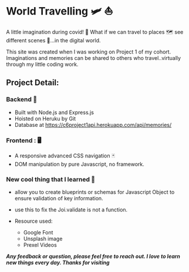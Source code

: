 # World Travelling 🛩️ ⛵

A little imagination during covid! 👻
What if we can travel to places 🗺️ see different scenes 🎑...in the digital world. 

This site was created when I was working on Project 1 of my cohort. Imaginations and memories can be shared to others who travel..virtually through my little coding work.

## Project Detail:

### Backend 📲
* Built with Node.js and Express.js
* Hoisted on Heruku by Git
* Database at https://c6project1api.herokuapp.com/api/memories/

### Frontend : 🖥️
* A responsive advanced CSS navigation 🃏
* DOM manipulation by pure Javascript, no framework.

### New cool thing that I learned 🎉
* <NPM joi> allow you to create blueprints or schemas for Javascript Object to ensure validation of key information.

* <const JoiSchema = Joi.object({...});> use this to fix the Joi.validate is not a function.
* Resource used:
    * Google Font
    * Unsplash image
    * Prexel Videos

***Any feedback or question, please feel free to reach out. I love to learn new things every day. Thanks for visiting***
